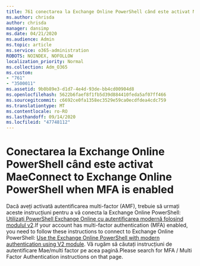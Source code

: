 ```yaml
---
title: 761 conectarea la Exchange Online PowerShell când este activat Mae
ms.author: chrisda
author: chrisda
manager: dansimp
ms.date: 04/21/2020
ms.audience: Admin
ms.topic: article
ms.service: o365-administration
ROBOTS: NOINDEX, NOFOLLOW
localization_priority: Normal
ms.collection: Adm_O365
ms.custom:
- "761"
- "3500011"
ms.assetid: 9b0b89e3-d1d7-4e4d-93de-bb4cd00904d8
ms.openlocfilehash: 5622b6faef8f1fb5d39d884410feda5af07ff466
ms.sourcegitcommit: c6692ce0fa1358ec3529e59ca0ecdfdea4cdc759
ms.translationtype: MT
ms.contentlocale: ro-RO
ms.lasthandoff: 09/14/2020
ms.locfileid: "47748112"
---
```

# <a name="connect-to-exchange-online-powershell-when-mfa-is-enabled"></a><span data-ttu-id="819b4-102">Conectarea la Exchange Online PowerShell când este activat Mae</span><span class="sxs-lookup"><span data-stu-id="819b4-102">Connect to Exchange Online PowerShell when MFA is enabled</span></span>

<span data-ttu-id="819b4-103">Dacă aveți activată autentificarea multi-factor (AMF), trebuie să urmați aceste instrucțiuni pentru a vă conecta la Exchange Online PowerShell: [Utilizați PowerShell Exchange Online cu autentificarea modernă folosind modulul v2](https://aka.ms/exops-docs).</span><span class="sxs-lookup"><span data-stu-id="819b4-103">If your account has multi-factor authentication (MFA) enabled, you need to follow these instructions to connect to Exchange Online PowerShell: [Use the Exchange Online PowerShell with modern authentication using V2 module](https://aka.ms/exops-docs).</span></span> <span data-ttu-id="819b4-104">Vă rugăm să căutați instrucțiuni de autentificare Mae/multi factor pe acea pagină.</span><span class="sxs-lookup"><span data-stu-id="819b4-104">Please search for MFA / Multi Factor Authentication instructions on that page.</span></span>
